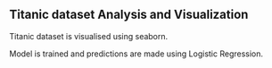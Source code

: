 ## Titanic dataset Analysis and Visualization
Titanic dataset is visualised using seaborn.

Model is trained and predictions are made using Logistic Regression.
